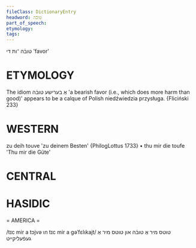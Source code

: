 ```yaml
---
fileClass: DictionaryEntry
headword: טובֿה
part_of_speech: 
etymology: 
tags: 
---
```

טובֿה
־ות
די
'favor'

ETYMOLOGY
===========
The idiom אַ בערישע טובֿה 'a bearish favor (i.e., which does more harm than good)' appears to be a calque of Polish niedźwiedzia przysługa.
{Fliciński 233}

WESTERN
========

zu deih touve 'zu deinem Besten' {PhilogLottus 1733}
	•	thu mir die toufe 'Thu mir die Güte'

CENTRAL
========

HASIDIC
=======
= AMERICA = 

/tɪc mir a tɔjvə ɩn tɪc mir a gəˈfɛlɩkajt/ טוטס מיר אַ טובֿה און טוטס מיר אַ געפֿעליקייט